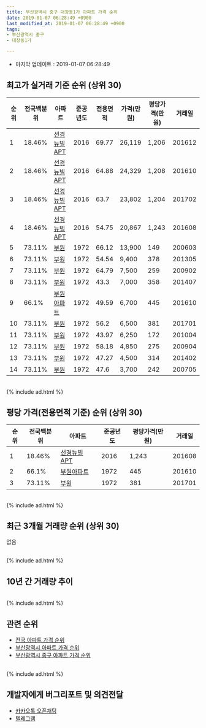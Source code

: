```yaml
---
title: 부산광역시 중구 대창동1가 아파트 가격 순위
date: 2019-01-07 06:28:49 +0900
last_modified_at: 2019-01-07 06:28:49 +0900
tags:
- 부산광역시 중구
- 대창동1가

---
```


* 마지막 업데이트 : 2019-01-07 06:28:49

## 최고가 실거래 기준 순위 (상위 30)


|순위|전국백분위|아파트|준공년도|전용면적|가격(만원)|평당가격(만원)|거래일|
|---|---|---|---|---|---|---|---|
|1|18.46%|[선경뉴빌 APT](https://search.naver.com/search.naver?query=%EB%B6%80%EC%82%B0%EA%B4%91%EC%97%AD%EC%8B%9C+%EC%A4%91%EA%B5%AC+%EB%8C%80%EC%B0%BD%EB%8F%991%EA%B0%80+%EC%84%A0%EA%B2%BD%EB%89%B4%EB%B9%8C+APT)|2016|69.77|26,119|1,206|201612|
|2|18.46%|[선경뉴빌 APT](https://search.naver.com/search.naver?query=%EB%B6%80%EC%82%B0%EA%B4%91%EC%97%AD%EC%8B%9C+%EC%A4%91%EA%B5%AC+%EB%8C%80%EC%B0%BD%EB%8F%991%EA%B0%80+%EC%84%A0%EA%B2%BD%EB%89%B4%EB%B9%8C+APT)|2016|64.88|24,329|1,208|201610|
|3|18.46%|[선경뉴빌 APT](https://search.naver.com/search.naver?query=%EB%B6%80%EC%82%B0%EA%B4%91%EC%97%AD%EC%8B%9C+%EC%A4%91%EA%B5%AC+%EB%8C%80%EC%B0%BD%EB%8F%991%EA%B0%80+%EC%84%A0%EA%B2%BD%EB%89%B4%EB%B9%8C+APT)|2016|63.7|23,802|1,204|201702|
|4|18.46%|[선경뉴빌 APT](https://search.naver.com/search.naver?query=%EB%B6%80%EC%82%B0%EA%B4%91%EC%97%AD%EC%8B%9C+%EC%A4%91%EA%B5%AC+%EB%8C%80%EC%B0%BD%EB%8F%991%EA%B0%80+%EC%84%A0%EA%B2%BD%EB%89%B4%EB%B9%8C+APT)|2016|54.75|20,867|1,243|201608|
|5|73.11%|[부원](https://search.naver.com/search.naver?query=%EB%B6%80%EC%82%B0%EA%B4%91%EC%97%AD%EC%8B%9C+%EC%A4%91%EA%B5%AC+%EB%8C%80%EC%B0%BD%EB%8F%991%EA%B0%80+%EB%B6%80%EC%9B%90)|1972|66.12|13,900|149|200603|
|6|73.11%|[부원](https://search.naver.com/search.naver?query=%EB%B6%80%EC%82%B0%EA%B4%91%EC%97%AD%EC%8B%9C+%EC%A4%91%EA%B5%AC+%EB%8C%80%EC%B0%BD%EB%8F%991%EA%B0%80+%EB%B6%80%EC%9B%90)|1972|54.54|9,400|378|201305|
|7|73.11%|[부원](https://search.naver.com/search.naver?query=%EB%B6%80%EC%82%B0%EA%B4%91%EC%97%AD%EC%8B%9C+%EC%A4%91%EA%B5%AC+%EB%8C%80%EC%B0%BD%EB%8F%991%EA%B0%80+%EB%B6%80%EC%9B%90)|1972|64.79|7,500|259|200902|
|8|73.11%|[부원](https://search.naver.com/search.naver?query=%EB%B6%80%EC%82%B0%EA%B4%91%EC%97%AD%EC%8B%9C+%EC%A4%91%EA%B5%AC+%EB%8C%80%EC%B0%BD%EB%8F%991%EA%B0%80+%EB%B6%80%EC%9B%90)|1972|43.3|7,000|358|201407|
|9|66.1%|[부원아파트](https://search.naver.com/search.naver?query=%EB%B6%80%EC%82%B0%EA%B4%91%EC%97%AD%EC%8B%9C+%EC%A4%91%EA%B5%AC+%EB%8C%80%EC%B0%BD%EB%8F%991%EA%B0%80+%EB%B6%80%EC%9B%90%EC%95%84%ED%8C%8C%ED%8A%B8)|1972|49.59|6,700|445|201610|
|10|73.11%|[부원](https://search.naver.com/search.naver?query=%EB%B6%80%EC%82%B0%EA%B4%91%EC%97%AD%EC%8B%9C+%EC%A4%91%EA%B5%AC+%EB%8C%80%EC%B0%BD%EB%8F%991%EA%B0%80+%EB%B6%80%EC%9B%90)|1972|56.2|6,500|381|201701|
|11|73.11%|[부원](https://search.naver.com/search.naver?query=%EB%B6%80%EC%82%B0%EA%B4%91%EC%97%AD%EC%8B%9C+%EC%A4%91%EA%B5%AC+%EB%8C%80%EC%B0%BD%EB%8F%991%EA%B0%80+%EB%B6%80%EC%9B%90)|1972|43.97|6,250|172|201004|
|12|73.11%|[부원](https://search.naver.com/search.naver?query=%EB%B6%80%EC%82%B0%EA%B4%91%EC%97%AD%EC%8B%9C+%EC%A4%91%EA%B5%AC+%EB%8C%80%EC%B0%BD%EB%8F%991%EA%B0%80+%EB%B6%80%EC%9B%90)|1972|58.18|4,850|275|200904|
|13|73.11%|[부원](https://search.naver.com/search.naver?query=%EB%B6%80%EC%82%B0%EA%B4%91%EC%97%AD%EC%8B%9C+%EC%A4%91%EA%B5%AC+%EB%8C%80%EC%B0%BD%EB%8F%991%EA%B0%80+%EB%B6%80%EC%9B%90)|1972|47.27|4,500|314|201402|
|14|73.11%|[부원](https://search.naver.com/search.naver?query=%EB%B6%80%EC%82%B0%EA%B4%91%EC%97%AD%EC%8B%9C+%EC%A4%91%EA%B5%AC+%EB%8C%80%EC%B0%BD%EB%8F%991%EA%B0%80+%EB%B6%80%EC%9B%90)|1972|47.6|3,700|242|200705|


<br>
{% include ad.html %}
<br>

## 평당 가격(전용면적 기준) 순위 (상위 30)


|순위|전국백분위|아파트|준공년도|평당가격(만원)|거래일|
|---|---|---|---|---|---|
|1|18.46%|[선경뉴빌 APT](https://search.naver.com/search.naver?query=%EB%B6%80%EC%82%B0%EA%B4%91%EC%97%AD%EC%8B%9C+%EC%A4%91%EA%B5%AC+%EB%8C%80%EC%B0%BD%EB%8F%991%EA%B0%80+%EC%84%A0%EA%B2%BD%EB%89%B4%EB%B9%8C+APT)|2016|1,243|201608|
|2|66.1%|[부원아파트](https://search.naver.com/search.naver?query=%EB%B6%80%EC%82%B0%EA%B4%91%EC%97%AD%EC%8B%9C+%EC%A4%91%EA%B5%AC+%EB%8C%80%EC%B0%BD%EB%8F%991%EA%B0%80+%EB%B6%80%EC%9B%90%EC%95%84%ED%8C%8C%ED%8A%B8)|1972|445|201610|
|3|73.11%|[부원](https://search.naver.com/search.naver?query=%EB%B6%80%EC%82%B0%EA%B4%91%EC%97%AD%EC%8B%9C+%EC%A4%91%EA%B5%AC+%EB%8C%80%EC%B0%BD%EB%8F%991%EA%B0%80+%EB%B6%80%EC%9B%90)|1972|381|201701|


<br>
{% include ad.html %}
<br>

## 최근 3개월 거래량 순위 (상위 30)

없음

<br>
{% include ad.html %}
<br>

## 10년 간 거래량 추이


<div style="width:100%;">
    <canvas id="deal_progress" height="250"></canvas>
</div>

<script>
new Chart(document.getElementById("deal_progress"), {
    type: 'line',
    data: {
        labels: ['200901','200902','200903','200904','200905','200906','200907','200908','200909','200910','200911','200912','201001','201002','201003','201004','201005','201006','201007','201008','201009','201010','201011','201012','201101','201102','201103','201104','201105','201106','201107','201108','201109','201110','201111','201112','201201','201202','201203','201204','201205','201206','201207','201208','201209','201210','201211','201212','201301','201302','201303','201304','201305','201306','201307','201308','201309','201310','201311','201312','201401','201402','201403','201404','201405','201406','201407','201408','201409','201410','201411','201412','201501','201502','201503','201504','201505','201506','201507','201508','201509','201510','201511','201512','201601','201602','201603','201604','201605','201606','201607','201608','201609','201610','201611','201612','201701','201702','201703','201704','201705','201706','201707','201708','201709','201710','201711','201712','201801','201802','201803','201804','201805','201806','201807','201808','201809','201810','201811','201812','201901'],
        datasets: [{
            label: '실거래 수',
            pointRadius: 1,
            data: [1, 1, 0, 1, 0, 0, 0, 0, 0, 0, 0, 0, 0, 0, 0, 1, 1, 0, 0, 0, 0, 0, 0, 0, 0, 0, 0, 0, 0, 0, 0, 0, 0, 0, 0, 0, 0, 0, 1, 0, 1, 0, 2, 0, 0, 0, 1, 0, 0, 0, 0, 1, 1, 0, 1, 0, 0, 0, 0, 0, 0, 2, 1, 0, 0, 0, 1, 0, 1, 0, 0, 0, 0, 0, 0, 0, 0, 1, 0, 0, 0, 0, 0, 0, 0, 0, 2, 1, 1, 0, 0, 4, 1, 5, 4, 9, 5, 4, 4, 2, 5, 1, 1, 0, 0, 0, 0, 0, 0, 1, 0, 0, 1, 0, 0, 0, 0, 0, 0, 0, 0],
            borderColor: "rgba(255, 201, 14, 1)",
            backgroundColor: "rgba(255, 201, 14, 0.5)",
            fill: true,
        }]
    },
    options: {
        responsive: true,
        title: {
            display: true,
            text: '10년간 거래량 추이'
        },
        tooltips: {
            mode: 'index',
            intersect: false,
        },
        hover: {
            mode: 'nearest',
            intersect: true
        },
        scales: {
            xAxes: [{
                display: true,
                scaleLabel: {
                    display: true,
                    labelString: '년/월'
                }
            }],
            yAxes: [{
                display: true,
                ticks: {
                    suggestedMin: 0,
                },
                scaleLabel: {
                    display: true,
                    labelString: '실거래 수'
                }
            }]
        }
    }
});

</script>


<br>
{% include ad.html %}
<br>

## 관련 순위

- [전국 아파트 가격 순위](https://inasie.github.io/apt-ranking/전국)
- [부산광역시 아파트 가격 순위](https://inasie.github.io/apt-ranking/부산광역시)
- [부산광역시 중구 아파트 가격 순위](https://inasie.github.io/apt-ranking/부산광역시-중구)


<br>
{% include ad.html %}
<br>

## 개발자에게 버그리포트 및 의견전달

- [카카오톡 오픈채팅](https://open.kakao.com/o/gLJUAP4)
- [텔레그램](https://t.me/inasie)

